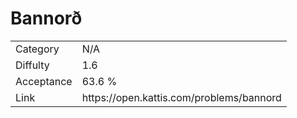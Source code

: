# Bannorð

<table>
    <tr>
        <td>Category</td>
        <td>N/A</td>
    </tr>
    <tr>
        <td>Diffulty</td>
        <td>1.6</td>
    </tr>
    <tr>
        <td>Acceptance</td>
        <td>63.6 %</td>
    </tr>
    <tr>
        <td>Link</td>
        <td>https://open.kattis.com/problems/bannord</td>
    </tr>
</table>